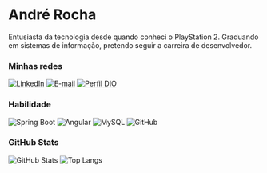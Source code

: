 
# André Rocha

Entusiasta da tecnologia desde quando conheci o PlayStation 2. Graduando em sistemas de informação, pretendo seguir a carreira de desenvolvedor.

### Minhas redes

[![LinkedIn](https://img.shields.io/badge/-LinkedIn-fff?style=for-the-badge&logo=linkedin&logoColor=30A3DC)](https://www.linkedin.com/in/andrejrocha/)
[![E-mail](https://img.shields.io/badge/-Email-fff?style=for-the-badge&logo=Gmail&logoColor=E94D5F)](mailto:ajonasmorais@gmail.com)
[![Perfil DIO](https://img.shields.io/badge/-Perfil%20na%20DIO-fff?style=for-the-badge)](https://web.dio.me/users/ajonasmorais/)

### Habilidade

![Spring Boot](https://img.shields.io/badge/-Spring%20Boot-fff?style=for-the-badge&logo=Spring%20Boot)
![Angular](https://img.shields.io/badge/-Angular-fff?style=for-the-badge&logo=Angular&logoColor=dd0031)
![MySQL](https://img.shields.io/badge/-MySQL-fff?style=for-the-badge&logo=MySQL&logoColor=000)
![GitHub](https://img.shields.io/badge/-GitHub-fff?style=for-the-badge&logo=GitHub&logoColor=000)

### GitHub Stats

![GitHub Stats](https://github-readme-stats.vercel.app/api?username=Andrejmrocha&theme=transparent&bg_color=fff&border_color=76FC01&show_icons=true&icon_color=76FC01&title_color=76FC01&text_color=333)
![Top Langs](https://github-readme-stats-git-masterrstaa-rickstaa.vercel.app/api/top-langs/?username=Andrejmrocha&bg_color=fff&border_color=76FC01&title_color=76FC01&text_color=000)

